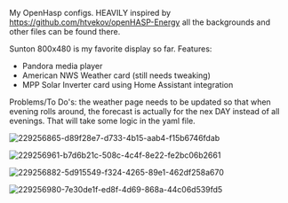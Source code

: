 My OpenHasp configs.
HEAVILY inspired by https://github.com/htvekov/openHASP-Energy
all the backgrounds and other files can be found there.

Sunton 800x480 is my favorite display so far.
Features:
- Pandora media player
- American NWS Weather card (still needs tweaking)
- MPP Solar Inverter card using Home Assistant integration

Problems/To Do's:
the weather page needs to be updated so that when evening rolls around, the forecast is actually for the nex DAY instead of all evenings.  That will take some logic in the yaml file.

![229256865-d89f28e7-d733-4b15-aab4-f15b6746fdab](https://user-images.githubusercontent.com/52110065/233684033-e68685e0-326d-415a-a675-d24d318ccd33.png)

![229256961-b7d6b21c-508c-4c4f-8e22-fe2bc06b2661](https://user-images.githubusercontent.com/52110065/233684022-ee654751-4c52-4825-9125-a9537753af33.png)

![229256882-5d915549-f324-4265-89e1-462df258a670](https://user-images.githubusercontent.com/52110065/233684028-e267135e-87c4-459a-a335-661595e4727d.png)

![229256980-7e30de1f-ed8f-4d69-868a-44c06d539fd5](https://user-images.githubusercontent.com/52110065/233684007-d2a9b34f-b17f-4d17-a7c1-190f4f0729c0.png)
